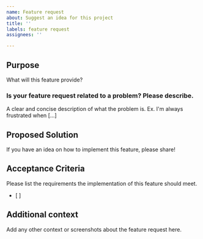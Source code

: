 ```yaml
---
name: Feature request
about: Suggest an idea for this project
title: ''
labels: feature request
assignees: ''

---
```


## Purpose
What will this feature provide?

### Is your feature request related to a problem? Please describe.
A clear and concise description of what the problem is. Ex. I'm always frustrated when [...]

## Proposed Solution
If you have an idea on how to implement this feature, please share!

## Acceptance Criteria
Please list the requirements the implementation of this feature should meet.
- [ ]

## Additional context
Add any other context or screenshots about the feature request here.
